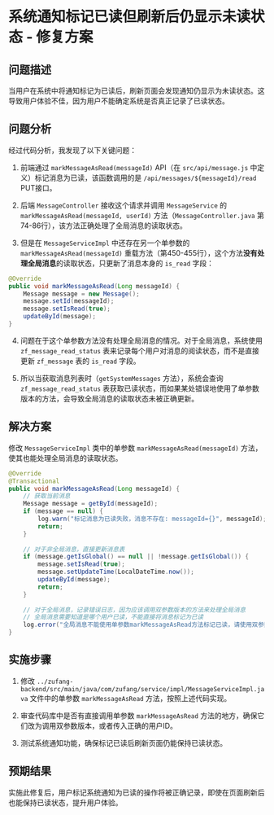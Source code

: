 # 系统通知标记已读但刷新后仍显示未读状态 - 修复方案

## 问题描述

当用户在系统中将通知标记为已读后，刷新页面会发现通知仍显示为未读状态。这导致用户体验不佳，因为用户不能确定系统是否真正记录了已读状态。

## 问题分析

经过代码分析，我发现了以下关键问题：

1. 前端通过 `markMessageAsRead(messageId)` API（在 `src/api/message.js` 中定义）标记消息为已读，该函数调用的是 `/api/messages/${messageId}/read` PUT接口。

2. 后端 `MessageController` 接收这个请求并调用 `MessageService` 的 `markMessageAsRead(messageId, userId)` 方法（`MessageController.java` 第74-86行），该方法正确处理了全局消息的读取状态。

3. 但是在 `MessageServiceImpl` 中还存在另一个单参数的 `markMessageAsRead(messageId)` 重载方法（第450-455行），这个方法**没有处理全局消息**的读取状态，只更新了消息本身的 `is_read` 字段：

```java
@Override
public void markMessageAsRead(Long messageId) {
    Message message = new Message();
    message.setId(messageId);
    message.setIsRead(true);
    updateById(message);
}
```

4. 问题在于这个单参数方法没有处理全局消息的情况。对于全局消息，系统使用 `zf_message_read_status` 表来记录每个用户对消息的阅读状态，而不是直接更新 `zf_message` 表的 `is_read` 字段。

5. 所以当获取消息列表时（`getSystemMessages` 方法），系统会查询 `zf_message_read_status` 表获取已读状态，而如果某处错误地使用了单参数版本的方法，会导致全局消息的读取状态未被正确更新。

## 解决方案

修改 `MessageServiceImpl` 类中的单参数 `markMessageAsRead(messageId)` 方法，使其也能处理全局消息的读取状态。

```java
@Override
@Transactional
public void markMessageAsRead(Long messageId) {
    // 获取当前消息
    Message message = getById(messageId);
    if (message == null) {
        log.warn("标记消息为已读失败，消息不存在: messageId={}", messageId);
        return;
    }
    
    // 对于非全局消息，直接更新消息表
    if (message.getIsGlobal() == null || !message.getIsGlobal()) {
        message.setIsRead(true);
        message.setUpdateTime(LocalDateTime.now());
        updateById(message);
        return;
    }
    
    // 对于全局消息，记录错误日志，因为应该调用双参数版本的方法来处理全局消息
    // 全局消息需要知道是哪个用户已读，不能直接将消息标记为已读
    log.error("全局消息不能使用单参数markMessageAsRead方法标记已读，请使用双参数版本: messageId={}", messageId);
}
```

## 实施步骤

1. 修改 `../zufang-backend/src/main/java/com/zufang/service/impl/MessageServiceImpl.java` 文件中的单参数 `markMessageAsRead` 方法，按照上述代码实现。

2. 审查代码库中是否有直接调用单参数 `markMessageAsRead` 方法的地方，确保它们改为调用双参数版本，或者传入正确的用户ID。

3. 测试系统通知功能，确保标记已读后刷新页面仍能保持已读状态。

## 预期结果

实施此修复后，用户标记系统通知为已读的操作将被正确记录，即使在页面刷新后也能保持已读状态，提升用户体验。